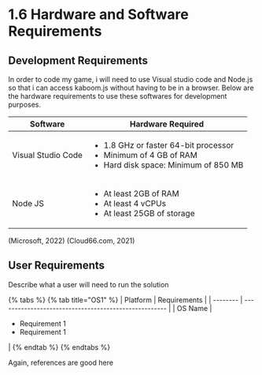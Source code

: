 # 1.6 Hardware and Software Requirements

## Development Requirements

In order to code my game, i will need to use Visual studio code and Node.js so that i can access kaboom.js without having to be in a browser. Below are the hardware requirements to use these softwares for development purposes.

| Software           | Hardware Required                                                                                                                     |
| ------------------ | ------------------------------------------------------------------------------------------------------------------------------------- |
| Visual Studio Code | <ul><li>1.8 GHz or faster 64-bit processor</li><li>Minimum of 4 GB of RAM</li><li>Hard disk space: Minimum of 850 MB</li></ul><p></p> |
| Node JS            | <p></p><ul><li>At least 2GB of RAM</li><li>At least 4 vCPUs</li><li>At least 25GB of storage</li></ul>                                |

(Microsoft, 2022) (Cloud66.com, 2021)

## User Requirements

Describe what a user will need to run the solution

{% tabs %}
{% tab title="OS1" %}
| Platform | Requirements                                          |
| -------- | ----------------------------------------------------- |
| OS Name  | <ul><li>Requirement 1</li><li>Requirement 1</li></ul> |
{% endtab %}
{% endtabs %}

Again, references are good here
